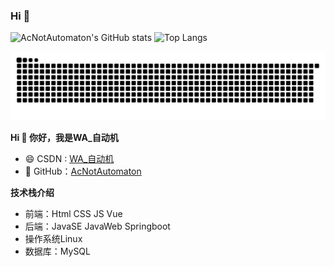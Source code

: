 
### Hi  👋
  
 ![AcNotAutomaton's GitHub stats](https://github-readme-stats.vercel.app/api?username=AcNotAutomaton&show_icons=true)
![Top Langs](https://github-readme-stats.vercel.app/api/top-langs/?username=AcNotAutomaton&layout=compact) 
  
![](https://raw.githubusercontent.com/AcNotAutomaton/AcNotAutomaton/main/assets/github-contribution-grid-snake.svg)
<!-- ![](https://raw.githubusercontent.com/AcNotAutomaton/AcNotAutomaton/main/assets/github-contribution-grid-snake.gif) -->

**Hi  👋  你好，我是WA_自动机**



- :smile:  CSDN : [WA_自动机 ](https://blog.csdn.net/qq_52792570)
- 🛀  GitHub：[AcNotAutomaton](https://github.com/AcNotAutomaton)

**技术栈介绍**

- 前端：Html CSS JS Vue
- 后端：JavaSE  JavaWeb Springboot 
- 操作系统Linux
- 数据库：MySQL



